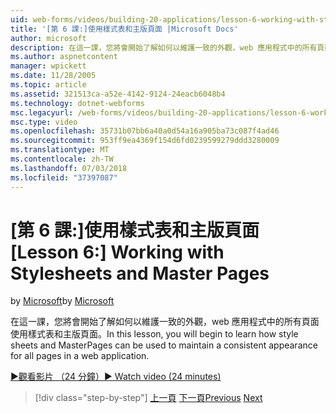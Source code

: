 ```yaml
---
uid: web-forms/videos/building-20-applications/lesson-6-working-with-stylesheets-and-master-pages
title: '[第 6 課:]使用樣式表和主版頁面 |Microsoft Docs'
author: microsoft
description: 在這一課，您將會開始了解如何以維護一致的外觀，web 應用程式中的所有頁面使用樣式表和主版頁面。
ms.author: aspnetcontent
manager: wpickett
ms.date: 11/28/2005
ms.topic: article
ms.assetid: 321513ca-a52e-4142-9124-24eacb6048b4
ms.technology: dotnet-webforms
msc.legacyurl: /web-forms/videos/building-20-applications/lesson-6-working-with-stylesheets-and-master-pages
msc.type: video
ms.openlocfilehash: 35731b07bb6a40a0d54a16a905ba73c087f4ad46
ms.sourcegitcommit: 953ff9ea4369f154d6fd0239599279ddd3280009
ms.translationtype: MT
ms.contentlocale: zh-TW
ms.lasthandoff: 07/03/2018
ms.locfileid: "37397087"
---
```

<a name="lesson-6-working-with-stylesheets-and-master-pages"></a><span data-ttu-id="566e0-103">[第 6 課:]使用樣式表和主版頁面</span><span class="sxs-lookup"><span data-stu-id="566e0-103">[Lesson 6:] Working with Stylesheets and Master Pages</span></span>
====================
<span data-ttu-id="566e0-104">by [Microsoft](https://github.com/microsoft)</span><span class="sxs-lookup"><span data-stu-id="566e0-104">by [Microsoft](https://github.com/microsoft)</span></span>

<span data-ttu-id="566e0-105">在這一課，您將會開始了解如何以維護一致的外觀，web 應用程式中的所有頁面使用樣式表和主版頁面。</span><span class="sxs-lookup"><span data-stu-id="566e0-105">In this lesson, you will begin to learn how style sheets and MasterPages can be used to maintain a consistent appearance for all pages in a web application.</span></span>

[<span data-ttu-id="566e0-106">&#9654;觀看影片 （24 分鐘）</span><span class="sxs-lookup"><span data-stu-id="566e0-106">&#9654; Watch video (24 minutes)</span></span>](https://channel9.msdn.com/Blogs/ASP-NET-Site-Videos/lesson-6-working-with-stylesheets-and-master-pages)

> [!div class="step-by-step"]
> <span data-ttu-id="566e0-107">[上一頁](lesson-5-debugging-and-tracing-your-website.md)
> [下一頁](lesson-7-databinding-to-user-interface-controls.md)</span><span class="sxs-lookup"><span data-stu-id="566e0-107">[Previous](lesson-5-debugging-and-tracing-your-website.md)
[Next](lesson-7-databinding-to-user-interface-controls.md)</span></span>
